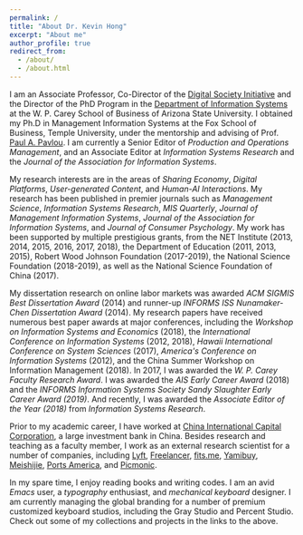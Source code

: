 ```yaml
---
permalink: /
title: "About Dr. Kevin Hong"
excerpt: "About me"
author_profile: true
redirect_from: 
  - /about/
  - /about.html
---
```


I am an Associate Professor, Co-Director of the <a href="https://research.wpcarey.asu.edu/digital-society/">Digital Society Initiative</a> and the Director of the PhD Program in the <a href="https://wpcarey.asu.edu/people/profile/2355839">Department of Information Systems</a> at the W. P. Carey School of Business of Arizona State University. I obtained my Ph.D in Management Information Systems at the Fox School of Business, Temple University, under the mentorship and advising of Prof. <a href="https://www.bauer.uh.edu/administration/office-of-dean/paul-pavlou.php">Paul A. Pavlou</a>. I am currently a Senior Editor of <i>Production and Operations Management</i>, and an Associate Editor at <i>Information Systems Research</i> and the  <i>Journal of the Association for Information Systems</i>.

My research interests are in the areas of <i>Sharing Economy</i>, <i>Digital Platforms</i>, <i>User-generated Content</i>, and <i>Human-AI Interactions</i>. My research has been published in premier journals such as <i>Management Science</i>, <i>Information Systems Research</i>, <i>MIS Quarterly</i>, <i>Journal of Management Information Systems</i>, <i>Journal of the Association for Information Systems</i>, and <i>Journal of Consumer Psychology</i>. My work has been supported by multiple prestigious grants, from the NET Institute (2013, 2014, 2015, 2016, 2017, 2018), the Department of Education (2011, 2013, 2015), Robert Wood Johnson Foundation (2017-2019), the National Science Foundation (2018-2019), as well as the National Science Foundation of China (2017). 

My dissertation research on online labor markets was awarded <i>ACM SIGMIS Best Dissertation Award</i> (2014) and runner-up <i>INFORMS ISS Nunamaker-Chen Dissertation Award</i> (2014). My research papers have received numerous best paper awards at major conferences, including the <i>Workshop on Information Systems and Economics</i> (2018), the <i>International Conference on Information Systems</i> (2012, 2018), <i>Hawaii International Conference on System Sciences</i> (2017), <i>America's Conference on Information Systems</i> (2012), and the China Summer Workshop on Information Management (2018). In 2017, I was awarded the <i>W. P. Carey Faculty Research Award</i>. I was awarded the <i>AIS Early Career Award</i> (2018) and the <i>INFORMS Information Systems Society Sandy Slaughter Early Career Award (2019)</i>. And recently, I was awarded the <i>Associate Editor of the Year (2018)</i> from <i>Information Systems Research</i>.

Prior to my academic career, I have worked at <a href="http://www.cicc.com/index_en.xhtml?locale=en">China International Capital Corporation</a>, a large investment bank in China. Besides research and teaching as a faculty member, I work as an external research scientist for a number of companies, including <a href="https://www.lyft.com/">Lyft</a>, <a href="https://www.freelancer.com/">Freelancer</a>, <a href="https://fits.me/">fits.me</a>, <a href="http://www.yamibuy.com/en/">Yamibuy</a>, <a href="http://www.meishij.net/">Meishijie</a>, <a href="https://www.portsamerica.com/">Ports America</a>, and <a href="https://www.picmonic.com/">Picmonic</a>.

In my spare time, I enjoy reading books and writing codes. I am an avid <i>Emacs</i> user, a <i>typography</i> enthusiast, and <i>mechanical keyboard</i> designer. I am currently managing the global branding for a number of premium customized keyboard studios, including the Gray Studio and Percent Studio. Check out some of my collections and projects in the links to the above.

<!-- {% include image.html url="/images/gig1.jpg" caption="The gig economy is transforming how individuals work and how firms recruit." width=500 align="center" %} -->
